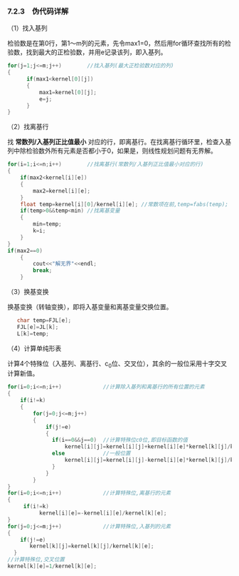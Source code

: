 ### 7.2.3　伪代码详解

（1）找入基列

检验数是在第0行，第1～m列的元素，先令max1=0，然后用for循环查找所有的检验数，找到最大的正检验数，并用e记录该列，即入基列。

```c
for(j=1;j<=m;j++)        //找入基列(最大正检验数对应的列) 
{
      if(max1<kernel[0][j]) 
      {
          max1=kernel[0][j]; 
          e=j; 
      }
}
```

（2）找离基行

找 **常数列/入基列正比值最小** 对应的行，即离基行。在找离基行循环里，检查入基列中除检验数外所有元素是否都小于0，如果是，则线性规划问题有无界解。

```c
for(i=1;i<=n;i++)        //找离基行(常数列/入基列正比值最小对应的行) 
{
    if(max2<kernel[i][e]) 
    {
        max2=kernel[i][e]; 
    }
    float temp=kernel[i][0]/kernel[i][e]; //常数项在前,temp=fabs(temp); 
    if(temp>0&&temp<min) //找离基变量
    {
        min=temp; 
        k=i; 
    }
}
if(max2==0) 
    {
        cout<<"解无界"<<endl; 
        break; 
    }
```

（3）换基变换

换基变换（转轴变换），即将入基变量和离基变量交换位置。

```c
   char temp=FJL[e]; 
   FJL[e]=JL[k]; 
   L[k]=temp;
```

（4）计算单纯形表

计算4个特殊位（入基列、离基行、c<sub class="my_markdown">0</sub>位、交叉位），其余的一般位采用十字交叉计算新值。

```c
for(i=0;i<=n;i++)             //计算除入基列和离基行的所有位置的元素
{
    if(i!=k) 
    {
        for(j=0;j<=m;j++)
        {
            if(j!=e) 
            {
              if(i==0&&j==0)  //计算特殊位c0位,即目标函数的值
                  kernel[i][j]=kernel[i][j]+kernel[i][e]*kernel[k][j]/kernel [k][e]; 
              else            //一般位置
                  kernel[i][j]=kernel[i][j]-kernel[i][e]*kernel[k][j]/kernel [k][e]; 
              }
            }
        }
}
for(i=0;i<=n;i++)             //计算特殊位,离基行的元素
{
     if(i!=k) 
          kernel[i][e]=-kernel[i][e]/kernel[k][e]; 
}
for(j=0;j<=m;j++)             //计算特殊位,入基列的元素
{
    if(j!=e) 
       kernel[k][j]=kernel[k][j]/kernel[k][e]; 
  }
//计算特殊位,交叉位置
kernel[k][e]=1/kernel[k][e];
```

